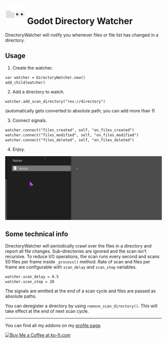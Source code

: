 # <img src="https://github.com/KoBeWi/Godot-Directory-Watcher/blob/master/Media/Icon.png" width="64" height="64"> Godot Directory Watcher

DirectoryWatcher will notify you whenever files or file list has changed in a directory.

## Usage

1. Create the watcher.
```GDScript
var watcher = DirectoryWatcher.new()
add_child(watcher)
```

2. Add a directory to watch.
```GDScript
watcher.add_scan_directory("res://directory")
```
(automatically gets converted to absolute path; you can add more than 1)

3. Connect signals.
```GDScript
watcher.connect("files_created", self, "on_files_created")
watcher.connect("files_modified", self, "on_files_modified")
watcher.connect("files_deleted", self, "on_files_deleted")
```

4. Enjoy.

![](https://github.com/KoBeWi/Godot-Directory-Watcher/blob/master/Media/ReadmeShowcase.gif)

## Some technical info

DirectoryWatcher will periodically crawl over the files in a directory and report all file changes. Sub-directories are ignored and the scan isn't recursive. To reduce I/O operations, the scan runs every second and scans 50 files per frame inside `_process()` method. Rate of scan and files per frame are configurable with `scan_delay` and `scan_step` variables.
```
watcher.scan_delay = 0.5
watcher.scan_step = 20
```
The signals are emitted at the end of a scan cycle and files are passed as absolute paths.

You can deregister a directory by using `remove_scan_directory()`. This will take effect at the end of next scan cycle.

___
You can find all my addons on my [profile page](https://github.com/KoBeWi).

<a href='https://ko-fi.com/W7W7AD4W4' target='_blank'><img height='36' style='border:0px;height:36px;' src='https://cdn.ko-fi.com/cdn/kofi1.png?v=3' border='0' alt='Buy Me a Coffee at ko-fi.com' /></a>
